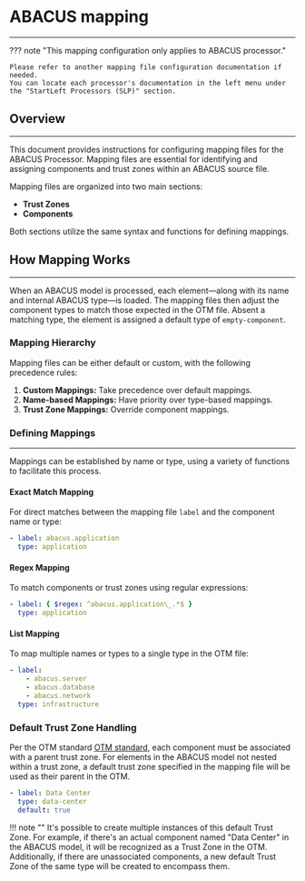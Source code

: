# ABACUS mapping

---

??? note "This mapping configuration only applies to ABACUS processor."

    Please refer to another mapping file configuration documentation if needed. 
    You can locate each processor's documentation in the left menu under the "StartLeft Processors (SLP)" section.

## Overview

---

This document provides instructions for configuring mapping files for the ABACUS Processor. Mapping files are essential for identifying and assigning components and trust zones within an ABACUS source file.

Mapping files are organized into two main sections:

- **Trust Zones**
- **Components**

Both sections utilize the same syntax and functions for defining mappings.

## How Mapping Works

---

When an ABACUS model is processed, each element—along with its name and internal ABACUS type—is loaded. The mapping files then adjust the component types to match those expected in the OTM file. Absent a matching type, the element is assigned a default type of `empty-component`.

### Mapping Hierarchy

Mapping files can be either default or custom, with the following precedence rules:

1. **Custom Mappings:** Take precedence over default mappings.
2. **Name-based Mappings:** Have priority over type-based mappings.
3. **Trust Zone Mappings:** Override component mappings.

### Defining Mappings

---

Mappings can be established by name or type, using a variety of functions to facilitate this process.

#### Exact Match Mapping

For direct matches between the mapping file `label` and the component name or type:

```yaml
- label: abacus.application
  type: application
```

#### Regex Mapping

To match components or trust zones using regular expressions:

```yaml
- label: { $regex: ^abacus.application\_.*$ }
  type: application
```

#### List Mapping

To map multiple names or types to a single type in the OTM file:

```yaml
- label:
    - abacus.server
    - abacus.database
    - abacus.network
  type: infrastructure
```

### Default Trust Zone Handling

Per the OTM standard [OTM standard](../../../Open-Threat-Model-(OTM).md), each component must be associated with a parent trust zone. For elements in the ABACUS model not nested within a trust zone, a default trust zone specified in the mapping file will be used as their parent in the OTM.

```yaml
- label: Data Center
  type: data-center
  default: true
```

!!! note ""
    It's possible to create multiple instances of this default Trust Zone. For example, if there's an actual component 
    named "Data Center" in the ABACUS model, it will be recognized as a Trust Zone in the OTM. Additionally, if there 
    are unassociated components, a new default Trust Zone of the same type will be created to encompass them.
